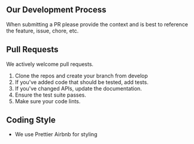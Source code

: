 ## Our Development Process

When submitting a PR please provide the context and is best to reference the
feature, issue, chore, etc.

## Pull Requests
We actively welcome pull requests.

1. Clone the repos and create your branch from develop
2. If you've added code that should be tested, add tests.
3. If you've changed APIs, update the documentation.
4. Ensure the test suite passes.
5. Make sure your code lints.

## Coding Style
* We use Prettier Airbnb for styling